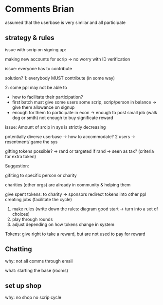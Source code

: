 # Comments Brian

assumed that the userbase is very similar and all participate

## strategy & rules

issue with scrip on signing up:

making new accounts for scrip -> no worry with ID verification

issue: everyone has to contribute

solution? 
1: everybody MUST contribute (in some way)

2: some ppl may not be able to 
- how to facilitate their participation?
- first batch must give some users some scrip, scrip/person in balance -> give them allowance on signup 
- enough for them to participate in econ -> enough to post small job (walk dog or smth) not enough to buy significate reward


issue: Amount of srcip in sys is strictly decreasing

potentially diverse userbase -> how to accommodate?
2 users -> resentment/ game the sys

gifting tokens possible? -> rand or targeted
if rand -> seen as tax? (criteria for extra token)

Suggestion:

gifiting to specific person or charity

charities (other orgs) are already in community & helping them

give spent tokens:
to charity -> sponsors redirect tokens into other ppl creating jobs (facilitate the cycle)

1. make rules (write down the rules: diagram good start -> turn into a set of choices)
2. play through rounds
3. adjust depending on how tokens change in system

Tokens: give right to take a reward, but are not used to pay for reward



## Chatting

why: not all comms through email

what: starting the base (rooms)


## set up shop

why: no shop no scrip cycle

